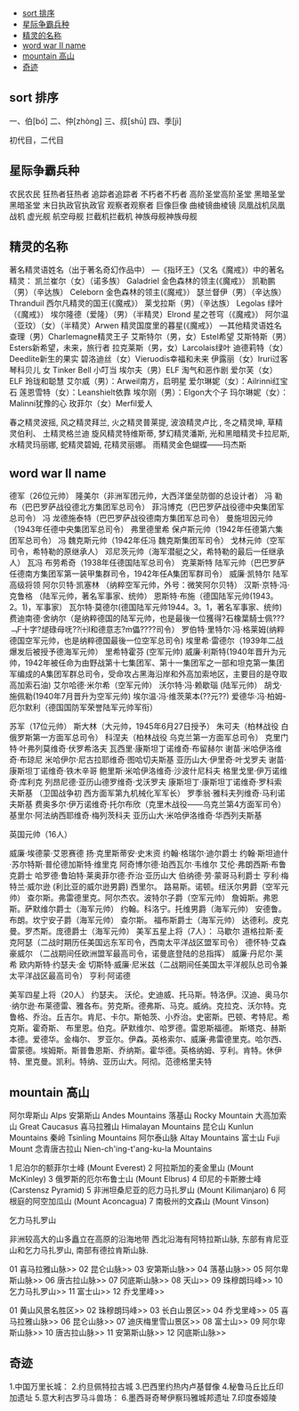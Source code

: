 <!-- MarkdownTOC -->

- [sort 排序](#sort)
- [星际争霸兵种](#)
- [精灵的名称](#-1)
- [word war II name](#word-war-ii-name)
- [mountain 高山](#mountain)
- [奇迹](#-2)

<!-- /MarkdownTOC -->


## sort 排序
一、伯[bó]
二、仲[zhòng] 
三、叔[shū] 
四、季[jì]  

初代目，二代目

## 星际争霸兵种

农民农民
狂热者狂热者
追踪者追踪者
不朽者不朽者
高阶圣堂高阶圣堂
黑暗圣堂黑暗圣堂
末日执政官执政官
观察者观察者
巨像巨像
曲棱镜曲棱镜
凤凰战机凤凰战机
虚光舰
航空母舰
拦截机拦截机
神族母舰神族母舰



## 精灵的名称
著名精灵语姓名（出于著名奇幻作品中）
—《指环王》（又名《魔戒》）中的著名精灵：
凯兰崔尔（女）（诺多族） Galadriel 金色森林的领主(《魔戒》）
凯勒鹏（男）（辛达族） Celeborn 金色森林的领主(《魔戒》）
瑟兰督伊（男）（辛达族） Thranduil 西尔凡精灵的国王(《魔戒》）
莱戈拉斯（男）（辛达族） Legolas 绿叶（《魔戒》）
埃尔隆德（爱隆）（男）（半精灵）Elrond 星之苍穹（《魔戒》）
阿尔温（亚玟）（女）（半精灵）Arwen 精灵国度里的暮星(《魔戒》）
—其他精灵语姓名
查理（男）Charlemagne精灵王子
艾斯特尔（男，女）Estel希望
艾斯特斯（男）Esters新希望，未来，旅行者
拉克莱斯（男，女）Larcolais绿叶
迪德莉特（女）Deedlite新生的果实
碧洛迪丝（女）Vieruodis幸福和未来
伊露丽（女）Iruri过客
琴科贝儿 女 Tinker Bell 小叮当
埃尔夫（男）ELF 淘气和恶作剧
爱尔芙（女）ELF 玲珑和聪慧
艾尔威（男）：Arweil南方，启明星
爱尔琳妮（女）：Ailrinni红宝石
莲恩雪特（女）：Leanshielt依靠
埃尔刚（男）：Elgon大个子
玛尔琳妮（女）：Malinni犹豫的心
玫菲尔（女）Merfil爱人

春之精灵波摇,
风之精灵拜兰,
火之精灵普莱提,
波浪精灵卢比 ,
冬之精灵坤, 
草精灵伯利、
土精灵格兰迪 
旋风精灵特维斯蒂, 
梦幻精灵潘斯,
光和黑暗精灵卡拉尼斯,
水精灵玛丽娜,
蛇精灵碧姆,
花精灵丽娜。
雨精灵金色蝴蝶——玛杰斯 

## word war II name
德军（26位元帅）
  隆美尔（非洲军团元帅，大西洋堡垒防御的总设计者）
  冯 勒布（巴巴罗萨战役德北方集团军总司令）
  菲冯博克（巴巴罗萨战役德中央集团军总司令）
  冯 龙德施泰特（巴巴罗萨战役德南方集团军总司令）
  曼施坦因元帅（1943年任德中央集团军总司令）
  弗里德里希 保卢斯元帅（1942年任德第六集团军总司令）
  冯 魏克斯元帅（1942年任冯 魏克斯集团军司令）
  戈林元帅（空军司令，希特勒的原继承人）
  邓尼茨元帅（海军潜艇之父，希特勒的最后一任继承人）
  瓦冯 布劳希奇（1938年任德国陆军总司令）
  克莱斯特 陆军元帅（巴巴罗萨任德南方集团军第一装甲集群司令，1942年任A集团军群司令）
  威廉·凯特尔  陆军高级将领
  阿尔贝特·凯塞林 （纳粹空军元帅，外号：微笑阿尔贝特）
  汉斯·京特·冯·克鲁格 （陆军元帅，著名军事家、统帅）
  恩斯特·布施（德国陆军元帅(1943。
  2。1)，军事家）
  瓦尔特·莫德尔(德国陆军元帅1944。3。1，著名军事家、统帅)
  费迪南德·舍纳尔（是纳粹德国的陆军元帅，也是最後一位獲得?石橡葉騎士佩???﹁F十字?煺碌母呒??㈩I和德意志?儡????司令）
  罗伯特·里特尔·冯·格莱姆(纳粹德国空军元帅，也是纳粹德国最後一位空军总司令)
  埃里希·雷德尔（1939年二战爆发后被授予德海军元帅）
  里希特霍芬 (空军元帅)
  威廉·利斯特(1940年晋升为元帅，1942年被任命为由野战第十七集团军、第十一集团军之一部和坦克第一集团军编成的A集团军群总司令，受命攻占黑海沿岸和外高加索地区，主要目的是夺取高加索石油)
  艾尔哈德·米尔希（空军元帅）
  沃尔特·冯·赖歇瑙 (陆军元帅）
  胡戈·施佩勒(1940年7月晋升为空军元帅)
  埃尔温·冯·维茨莱本(??元??)
  爱德华·冯·柏姆-厄尔默利（德国国防军荣誉陆军元帅军衔）
  
苏军（17位元帅）
  斯大林（大元帅，1945年6月27日授予）
  朱可夫（柏林战役 白俄罗斯第一方面军总司令）
  科涅夫（柏林战役 乌克兰第一方面军总司令）
  克里门特·叶弗列莫维奇·伏罗希洛夫 
  瓦西里·康斯坦丁诺维奇·布留赫尔 
  谢苗·米哈伊洛维奇·布琼尼 
  米哈伊尔·尼古拉耶维奇·图哈切夫斯基 
  亚历山大·伊里奇·叶戈罗夫 
  谢苗·康斯坦丁诺维奇·铁木辛哥 
  鲍里斯·米哈伊洛维奇·沙波什尼科夫 
  格里戈里·伊万诺维奇·库利克 
  列昂尼德·亚历山德罗维奇·戈沃罗夫 
  康斯坦丁·康斯坦丁诺维奇·罗科索夫斯基 （卫国战争初 西方面军第九机械化军军长）
  罗季翁·雅科夫列维奇·马利诺夫斯基 
  费奥多尔·伊万诺维奇·托尔布欣（克里木战役——乌克兰第4方面军司令） 
  基里尔·阿法纳西耶维奇·梅列茨科夫 
  亚历山大·米哈伊洛维奇·华西列夫斯基
 
英国元帅（16人） 

  威廉·埃德蒙·艾恩赛德 
  扬·克里斯蒂安·史末资 
  约翰·格瑞尔·迪尔爵士 
  约翰·斯坦迪什·苏尔特斯·普伦德加斯特·维里克 
  阿奇博尔德·珀西瓦尔·韦维尔 
  艾伦·弗朗西斯·布鲁克爵士 
  哈罗德·鲁珀特·莱奥菲尔德·乔治·亚历山大 
  伯纳德·劳·蒙哥马利爵士 
  亨利·梅特兰·威尔逊 (利比亚的威尔逊男爵) 
  西里尔。
  路易斯。诺顿。纽沃尔男爵（空军元帅）
  查尔斯。弗雷德里克。阿尔杰农。波特尔子爵（空军元帅）
  詹姆斯。弗恩斯。萨默维尔爵士（海军元帅）
  约翰。科洛宁。托维男爵（海军元帅）
  安德鲁。布朗。坎宁安子爵（海军元帅）
  查尔斯。
  福布斯爵士（海军元帅）
  达德利。皮克曼。罗杰斯。庞德爵士（海军元帅）
  美军五星上将（7人）： 
  马歇尔 
  道格拉斯·麦克阿瑟（二战时期历任美国远东军司令，西南太平洋战区盟军司令）
  德怀特·艾森豪威尔 （二战期间任欧洲盟军最高司令，诺曼底登陆的总指挥）
  威廉·丹尼尔·莱希
  欧内斯特·约瑟夫·金
  切斯特·威廉·尼米兹（二战期间任美国太平洋舰队总司令兼太平洋战区最高司令）
  亨利·阿诺德 
  
  美军四星上将（20人）
  约瑟夫。
  沃伦。史迪威、托马斯。特洛伊。汉迪、奥马尔·纳尔逊·布莱德雷、雅各布。劳克斯。德弗斯、马克。威纳。克拉克、沃尔特。克鲁格、乔治。丘吉尔。肯尼、卡尔。斯帕茨、小乔治。史密斯。巴顿、考特尼。希克斯。霍奇斯、 布里恩。伯克。萨默维尔、哈罗德。雷恩斯福德。
  斯塔克、赫斯本德。爱德华。金梅尔、 罗亚尔。伊森。英格索尔、威廉·弗雷德里克。哈尔西、雷蒙德。埃姆斯。斯普鲁恩斯、乔纳斯。霍华德。英格纳姆、亨利。肯特。休伊特、里克曼。凯利。特纳、亚历山大。阿彻。范德格里夫特


## mountain 高山
阿尔卑斯山 Alps
安第斯山 Andes Mountains
落基山 Rocky Mountain
大高加索山 Great Caucasus
喜马拉雅山 Himalayan Mountains
昆仑山 Kunlun Mountains
秦岭 Tsinling Mountains
阿尔泰山脉 Altay Mountains
富士山 Fuji Mount
念青唐古拉山 Nien-ch'ing-t'ang-ku-la Mountains 


1 尼泊尔的额菲尔士峰 (Mount Everest)
2 阿拉斯加的麦金里山 (Mount McKinley)
3 俄罗斯的厄尔布鲁士山 (Mount Elbrus)
4 印尼的卡斯滕士峰 (Carstensz Pyramid)
5 非洲坦桑尼亚的厄力马扎罗山 (Mount Kilimanjaro)
6 阿根庭的阿空加瓜山 (Mount Aconcagua)
7 南极州的文森山 (Mount Vinson) 

乞力马扎罗山

非洲较高大的山多矗立在高原的沿海地带
西北沿海有阿特拉斯山脉,
东部有肯尼亚山和乞力马扎罗山,
南部有德拉肯斯山脉. 



01 喜马拉雅山脉>>
02 昆仑山脉>>
03 安第斯山脉>>
04 落基山脉>>
05 阿尔卑斯山脉>>
06 唐古拉山脉>>
07 冈底斯山脉>>
08 天山>>
09 珠穆朗玛峰>>
10 乞力马扎罗山>>
11 富士山>>
12 乔戈里峰>>

01 黄山风景名胜区>>
02 珠穆朗玛峰>>
03 长白山景区>>
04 乔戈里峰>>
05 喜马拉雅山脉>>
06 昆仑山脉>>
07 迪庆梅里雪山景区>>
08 富士山>>
09 阿尔卑斯山脉>>
10 唐古拉山脉>>
11 安第斯山脉>>
12 冈底斯山脉>>




## 奇迹
1.中国万里长城：
2.约旦佩特拉古城
3.巴西里约热内卢基督像
4.秘鲁马丘比丘印加遗址
5.意大利古罗马斗兽场：
6.墨西哥奇琴伊察玛雅城邦遗址
7.印度泰姬陵